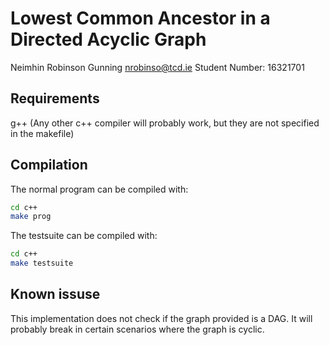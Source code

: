 # Lowest Common Ancestor in a Directed Acyclic Graph
Neimhin Robinson Gunning
nrobinso@tcd.ie
Student Number: 16321701

## Requirements
g++
(Any other c++ compiler will probably work, but they are not specified in the makefile)

## Compilation
The normal program can be compiled with:
```bash
cd c++
make prog
```

The testsuite can be compiled with:
```bash
cd c++
make testsuite
```

## Known issuse
This implementation does not check if the graph provided is a DAG. It will probably break in certain scenarios where the graph is cyclic.

